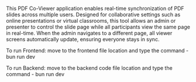 This PDF Co-Viewer application enables real-time synchronization of PDF slides across multiple users. 
Designed for collaborative settings such as online presentations or virtual classrooms, this tool allows an admin or presenter to control the slide page while all participants view the same page in real-time. 
When the admin navigates to a different page, all viewer screens automatically update, ensuring everyone stays in sync.

To run Frontend:
    move to the frontend file location and type the
    command - bun run dev

To run Backend:
   move to the backend code file location and type the 
   command - bun run dev
